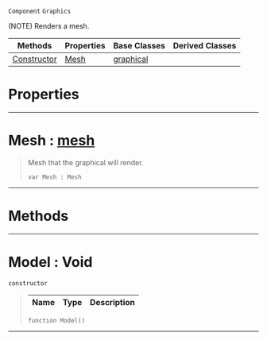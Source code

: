  `Component` `Graphics`



(NOTE) Renders a mesh.

|Methods|Properties|Base Classes|Derived Classes|
|---|---|---|---|
|[ Constructor](https://github.com/zeroengineteam/ZeroDocs/blob/master/code_reference/class_reference/model.markdown#model-void)|[ Mesh](https://github.com/zeroengineteam/ZeroDocs/blob/master/code_reference/class_reference/model.markdown#mesh-zero-engine-documen)|[graphical](https://github.com/zeroengineteam/ZeroDocs/blob/master/code_reference/class_reference/graphical.markdown)| |


 #  Properties


---  
 #  Mesh : [mesh](https://github.com/zeroengineteam/ZeroDocs/blob/master/code_reference/class_reference/mesh.markdown)

> Mesh that the graphical will render.
> ``` lang=cpp, name=Nada
> var Mesh : Mesh


---  
 #  Methods


---  
 #  Model : Void

 `constructor`

> 
> |Name|Type|Description|
> |---|---|---|
> ``` lang=cpp, name=Nada
> function Model()
> ``` 


---  
 

 